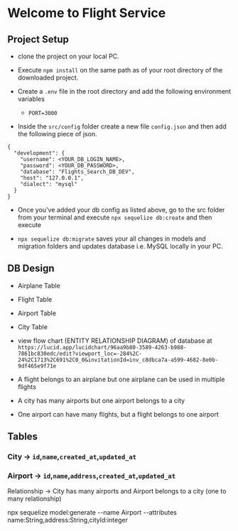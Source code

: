 # Welcome to Flight Service

## Project Setup
- clone the project on your local PC.

- Execute `npm install` on the same path as of your root directory of the downloaded project.

- Create a `.env` file in the root directory and add the following environment variables
  - `PORT=3000`
  
- Inside the `src/config` folder create a new file `config.json` and then add the following piece of json.
```
{
  "development": {
    "username": <YOUR_DB_LOGIN_NAME>,
    "password": <YOUR_DB_PASSWORD>,
    "database": "Flights_Search_DB_DEV",
    "host": "127.0.0.1",
    "dialect": "mysql"
  }
}

```
- Once you've added your db config as listed above, go to the src folder from your terminal and execute `npx sequelize db:create` and then execute

- `npx sequelize db:migrate` saves your all changes in models and migration folders and updates database i.e. MySQL locally in your PC.

## DB Design
  - Airplane Table
  - Flight Table
  - Airport Table
  - City Table

- view flow chart (ENTITY RELATIONSHIP DIAGRAM) of database at `https://lucid.app/lucidchart/96aa9b80-3589-4263-b988-7861bc830edc/edit?viewport_loc=-284%2C-24%2C1713%2C691%2C0_0&invitationId=inv_c8dbca7a-a599-4682-8e0b-9df465e9f71e`
- A flight belongs to an airplane but one airplane can be used in multiple flights
- A city has many airports but one airport belongs to a city
- One airport can have many flights, but a flight belongs to one airport


## Tables

### City -> `id`,`name`,`created_at`,`updated_at`
### Airport -> `id`,`name`,`address`,`created_at`,`updated_at`
  Relationship -> City has many airports and Airport belongs to a city (one to many relationship)


  npx sequelize model:generate --name Airport --attributes
  name:String,address:String,cityId:integer
  
  